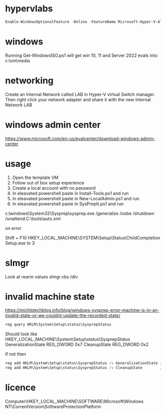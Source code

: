# hypervlabs

```ps1
Enable-WindowsOptionalFeature -Online -FeatureName Microsoft-Hyper-V-All
```

# windows 

Running Get-WindowsISO.ps1 will get win 10, 11 and Server 2022 evals into c:\vm\media

# networking

Create an Internal Network called LAB in Hyper-V virtual Switch manager. 
Then right click your network adapter and share it with the new Internal Network LAB

# windows admin center

https://www.microsoft.com/en-us/evalcenter/download-windows-admin-center

# usage

1. Open the template VM
2. Follow out of box setup experience
3. Create a local account with no password
4. In eleavated powershell paste in Install-Tools.ps1 and run
5. In eleavated powershell paste in New-LocalAdmin.ps1 and run
6. In eleavated powershell paste in SysPrepIt.ps1 and run

c:\windows\System32\Sysprep\sysprep.exe /generalize /oobe /shutdown /unattend:C:\tools\auto.xml

on error

Shift + F10
HKEY_LOCAL_MACHINE\SYSTEM\Setup\Status\ChildCompletion Setup.exe to 3

# slmgr

Look at rearm values
slmgr.vbs /dlv 

# invalid machine state

https://michlstechblog.info/blog/windows-sysprep-error-machine-is-in-an-invalid-state-or-we-couldnt-update-the-recorded-state/

```cmd
reg query HKLM\System\Setup\status\SysprepStatus
```

Should look like 
HKEY_LOCAL_MACHINE\System\Setup\status\SysprepStatus
    GeneralizationState    REG_DWORD    0x7
    CleanupState           REG_DWORD    0x2

If not then 

```cmd
reg add HKLM\System\Setup\status\SysprepStatus /v GeneralizationState /t REG_DWORD /d 7 /f
reg add HKLM\System\Setup\status\SysprepStatus /v CleanupState        /t REG_DWORD /d 2 /f
```

# licence 

Computer\HKEY_LOCAL_MACHINE\SOFTWARE\Microsoft\Windows NT\CurrentVersion\SoftwareProtectionPlatform